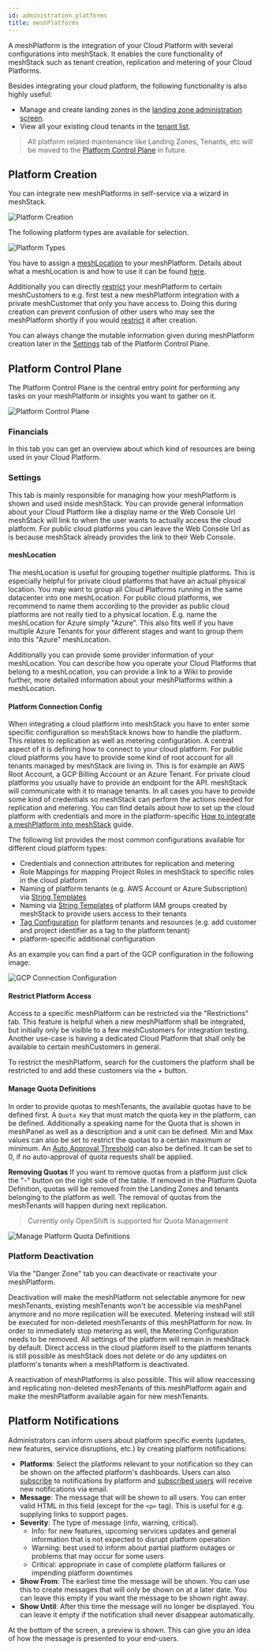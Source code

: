 ```yaml
---
id: administration.platforms
title: meshPlatforms
---
```


A meshPlatform is the integration of your Cloud Platform with several configurations into meshStack.
It enables the core functionality of meshStack such as tenant creation, replication and metering of your Cloud Platforms.

Besides integrating your cloud platform, the following functionality is also highly useful:

* Manage and create landing zones in the [landing zone administration screen](administration.landing-zones.md).
* View all your existing cloud tenants in the [tenant list](administration.tenants.md).

> All platform related maintenance like Landing Zones, Tenants, etc will be moved to the [Platform Control Plane](#platform-control-plane)
> in future.

## Platform Creation

You can integrate new meshPlatforms in self-service via a wizard in meshStack.

![Platform Creation](assets/platform_maintenance/platform-creation.png)

The following platform types are available for selection.

![Platform Types](assets/platform_maintenance/platform-types.png)

You have to assign a [meshLocation](#meshlocation) to your meshPlatform. Details about what a meshLocation is and how to use it can be found [here](#meshlocation).

Additionally you can directly [restrict](#restrict-platform-access) your meshPlatform to certain meshCustomers to e.g. first test a new meshPlatform integration
with a private meshCustomer that only you have access to. Doing this during creation can prevent confusion of other users who may see the meshPlatform shortly if you would [restrict](#restrict-platform-access) it after creation.

You can always change the mutable information given during meshPlatform creation later in the [Settings](#settings) tab of the Platform Control Plane.

## Platform Control Plane

The Platform Control Plane is the central entry point for performing any tasks on your meshPlatform or insights you want to gather on it.

![Platform Control Plane](assets/platform_maintenance/control-plane.png)

### Financials

In this tab you can get an overview about which kind of resources are being used in your Cloud Platform.

### Settings

This tab is mainly responsible for managing how your meshPlatform is shown and used inside meshStack. You can provide general information
about your Cloud Platform like a display name or the Web Console Url meshStack will link to when the user wants to actually access
the cloud platform. For public cloud platforms you can leave the Web Console Url as is because meshStack already provides the link to their Web Console.

#### meshLocation

The meshLocation is useful for grouping together multiple platforms. This is especially helpful for private cloud platforms that have an actual physical location. You may want to group all Cloud Platforms running in the same datacenter into one meshLocation.
For public cloud platforms, we recommend to name them according to the provider as public cloud platforms are not really tied to a physical location. E.g. name the meshLocation for Azure simply "Azure". This also fits well if you have multiple Azure Tenants for your different stages and want to group them into this "Azure" meshLocation.

Additionally you can provide some provider information of your meshLocation. You can describe how you operate your Cloud Platforms that belong to a meshLocation,
you can provide a link to a Wiki to provide further, more detailed information about your meshPlatforms within a meshLocation.

#### Platform Connection Config

When integrating a cloud platform into meshStack you have to enter some specific configuration so meshStack knows how to handle the platform. This relates to replication as well as metering configuration. A central aspect of it is defining how to connect to your cloud platform. For public cloud platforms you have to provide some kind of root account for all tenants managed by meshStack are living in. This is for example an AWS Root Account, a GCP Billing Account or an Azure Tenant. For private cloud platforms you usually have to provide an endpoint for the API. meshStack will communicate with it to manage tenants. In all cases you have to provide some kind of credentials so meshStack can perform the actions needed for replication and metering. You can find details about how to set up the cloud platform with credentials and more in the platform-specific [How to integrate a meshPlatform into meshStack](meshstack.how-to.integrate-meshplatform.md) guide.

The following list provides the most common configurations available for different cloud platform types:

* Credentials and connection attributes for replication and metering
* Role Mappings for mapping Project Roles in meshStack to specific roles in the cloud platform
* Naming of platform tenants (e.g. AWS Account or Azure Subscription) via [String Templates](meshstack.replication-configuration.md#string-templating)
* Naming via [String Templates](meshstack.replication-configuration.md#string-templating) of platform IAM groups created by meshStack to provide users access to their tenants
* [Tag Configuration](meshstack.metadata-tags.md#tags-in-cloud-tenants) for platform tenants and resources (e.g. add customer and project identifier as a tag to the platform tenant)
* platform-specific additional configuration

As an example you can find a part of the GCP configuration in the following image:

![GCP Connection Configuration](assets/platform_maintenance/gcp-config.png)

#### Restrict Platform Access

Access to a specific meshPlatform can be restricted via the "Restrictions" tab. This feature is helpful
when a new meshPlatform shall be integrated, but initially only be visible to a few meshCustomers for integration testing.
Another use-case is having a dedicated Cloud Platform that shall only be available to certain meshCustomers in general.

To restrict the meshPlatform, search for the customers the platform shall be restricted to and add these customers via the *+* button.

#### Manage Quota Definitions

In order to provide quotas to meshTenants, the available quotas have to be defined first. A `Quota Key` that must match the quota key in the platform, can be defined. Additionally a speaking name for the Quota that is shown in meshPanel as well as a description and a unit can be defined. Min and Max values can also be set to restrict the quotas to a certain maximum or minimum. An [Auto Approval Threshold](meshcloud.tenant-quota.md#auto-approval-of-tenant-quota-requests) can also be defined. It can be set to 0, if no auto-approval of quota requests shall be applied.

**Removing Quotas**
If you want to remove quotas from a platform just click the "-" button on the right side of the table. If removed in the Platform Quota Definition, quotas will be removed from the Landing Zones and tenants belonging to the platform as well. The removal of quotas from the meshTenants will happen during next replication.

> Currently only OpenShift is supported for Quota Management

![Manage Platform Quota Definitions](assets/tenants/platform-quota-definitions.png)

### Platform Deactivation

Via the "Danger Zone" tab you can deactivate or reactivate your meshPlatform.

Deactivation will make the meshPlatform not selectable anymore for new meshTenants, existing meshTenants won't be accessible via meshPanel anymore and no more replication will be executed. Metering instead will still be executed for non-deleted meshTenants of this meshPlatform for now. In order to immediately stop metering as well, the Metering Configuration needs to be removed. All settings of the platform will remain in meshStack by default. Direct access in the cloud platform itself to the platform tenants is still possible as meshStack does not delete or do any updates on platform's tenants when a meshPlatform is deactivated.

A reactivation of meshPlatforms is also possible. This will allow reaccessing and replicating non-deleted meshTenants of this meshPlatform again and make the meshPlatform available again for new meshTenants.

## Platform Notifications

Administrators can inform users about platform specific events (updates, new features, service disruptions, etc.) by creating platform
notifications:

* **Platforms**: Select the platforms relevant to your notification so they can be shown on the affected platform's dashboards. Users
  can also [subscribe](meshcloud.profile.md#profile) to notifications by platform and [subscribed users](./meshcloud.profile.md#platform-notification-subscriptions) will receive new notifications via email.
* **Message**: The message that will be shown to all users. You can enter valid HTML in this field (except for the `<p>` tag). This is useful for e.g. supplying links to support pages.
* **Severity**: The type of message (info, warning, critical).
  * Info: for new features, upcoming services updates and general information that is not expected to disrupt platform operation
  * Warning: best used to inform about partial platform outages or problems that may occur for some users
  * Critical: appropriate in case of complete platform failures or impending platform downtimes
* **Show From**: The earliest time the message will be shown. You can use this to create messages that will only be shown on at a later date. You can leave this empty if you want the message to be shown right away.
* **Show Until**: After this time the message will no longer be displayed. You can leave it empty if the notification shall never disappear automatically.

At the bottom of the screen, a preview is shown. This can give you an idea of how the message is presented to your end-users.
